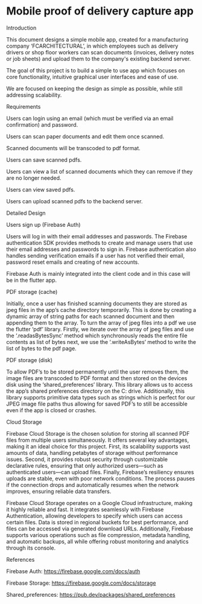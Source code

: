 # Mobile proof of delivery capture app
Introduction 

This document designs a simple mobile app, created for a manufacturing company ‘FCARCHITECTURAL’, in which employees such as delivery drivers or shop floor workers can scan documents (invoices, delivery notes or job sheets) and upload them to the company's existing backend server.  

The goal of this project is to build a simple to use app which focuses on core functionality, intuitive graphical user interfaces and ease of use.  

We are focused on keeping the design as simple as possible, while still addressing scalability. 

Requirements  

Users can login using an email (which must be verified via an email confirmation) and password. 

Users can scan paper documents and edit them once scanned. 

Scanned documents will be transcoded to pdf format. 

Users can save scanned pdfs. 

Users can view a list of scanned documents which they can remove if they are no longer needed. 

Users can view saved pdfs. 

Users can upload scanned pdfs to the backend server.  

Detailed Design  

Users sign up (Firebase Auth) 

Users will log in with their email addresses and passwords. The Firebase authentication SDK provides methods to create and manage users that use their email addresses and passwords to sign in. Firebase authentication also handles sending verification emails if a user has not verified their email, password reset emails and creating of new accounts.  

Firebase Auth is mainly integrated into the client code and in this case will be in the flutter app. 

PDF storage (cache) 

Initially, once a user has finished scanning documents they are stored as jpeg files in the app’s cache directory temporarily. This is done by creating a dynamic array of string paths for each scanned document and then appending them to the array. To turn the array of jpeg files into a pdf we use the flutter ‘pdf’ library. Firstly, we iterate over the array of jpeg files and use the ‘.readasBytesSync’ method which synchronously reads the entire file contents as list of bytes next, we use the ‘.writeAsBytes’ method to write the list of bytes to the pdf page. 

PDF storage (disk) 

 To allow PDF’s to be stored permanently until the user removes them, the image files are transcoded to PDF format and then stored on the devices disk using the ‘shared_preferences’ library. This library allows us to access the app’s shared preferences directory on the C: drive. Additionally, this library supports primitive data types such as strings which is perfect for our JPEG image file paths thus allowing for saved PDF’s to still be accessible even if the app is closed or crashes.   

Cloud Storage 

Firebase Cloud Storage is the chosen solution for storing all scanned PDF files from multiple users simultaneously. It offers several key advantages, making it an ideal choice for this project. First, its scalability supports vast amounts of data, handling petabytes of storage without performance issues. Second, it provides robust security through customizable declarative rules, ensuring that only authorized users—such as authenticated users—can upload files. Finally, Firebase’s resiliency ensures uploads are stable, even with poor network conditions. The process pauses if the connection drops and automatically resumes when the network improves, ensuring reliable data transfers. 

Firebase Cloud Storage operates on a Google Cloud infrastructure, making it highly reliable and fast. It integrates seamlessly with Firebase Authentication, allowing developers to specify which users can access certain files. Data is stored in regional buckets for best performance, and files can be accessed via generated download URLs. Additionally, Firebase supports various operations such as file compression, metadata handling, and automatic backups, all while offering robust monitoring and analytics through its console. 

 

References 

Firebase Auth: https://firebase.google.com/docs/auth 

Firebase Storage: https://firebase.google.com/docs/storage 

Shared_preferences: https://pub.dev/packages/shared_preferences 

